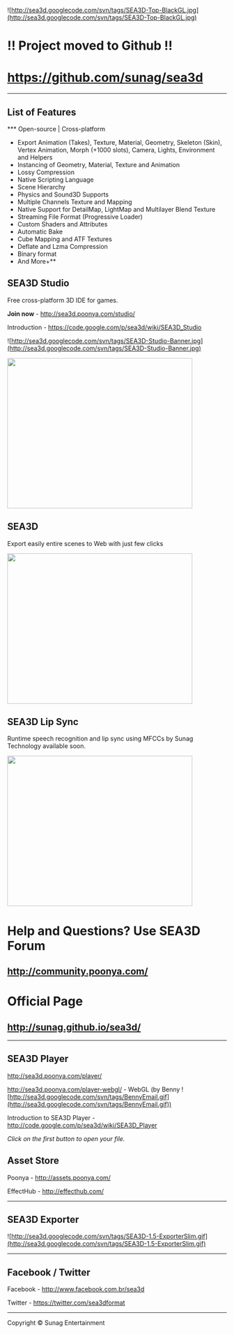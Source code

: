 ![http://sea3d.googlecode.com/svn/tags/SEA3D-Top-BlackGL.jpg](http://sea3d.googlecode.com/svn/tags/SEA3D-Top-BlackGL.jpg)

# !! Project moved to Github !! #

# https://github.com/sunag/sea3d #


---


## List of Features ##

*** Open-source | Cross-platform
  * Export Animation (Takes), Texture, Material, Geometry, Skeleton (Skin), Vertex Animation, Morph (+1000 slots), Camera, Lights, Environment and Helpers
  * Instancing of Geometry, Material, Texture and Animation
  * Lossy Compression
  * Native Scripting Language
  * Scene Hierarchy
  * Physics and Sound3D Supports
  * Multiple Channels Texture and Mapping
  * Native Support for DetailMap, LightMap and Multilayer Blend Texture
  * Streaming File Format (Progressive Loader)
  * Custom Shaders and Attributes
  * Automatic Bake
  * Cube Mapping and ATF Textures
  * Deflate and Lzma Compression
  * Binary format
  * And More+**

## SEA3D Studio ##

Free cross-platform 3D IDE for games.

**Join now** - http://sea3d.poonya.com/studio/

Introduction - https://code.google.com/p/sea3d/wiki/SEA3D_Studio

![http://sea3d.googlecode.com/svn/tags/SEA3D-Studio-Banner.jpg](http://sea3d.googlecode.com/svn/tags/SEA3D-Studio-Banner.jpg)

<a href='http://www.youtube.com/watch?feature=player_embedded&v=lQ-VIni5Q68' target='_blank'><img src='http://img.youtube.com/vi/lQ-VIni5Q68/0.jpg' width='425' height=344 /></a>

## SEA3D ##

Export easily entire scenes to Web with just few clicks

<a href='http://www.youtube.com/watch?feature=player_embedded&v=dTCztYwwEdE' target='_blank'><img src='http://img.youtube.com/vi/dTCztYwwEdE/0.jpg' width='425' height=344 /></a>

## SEA3D Lip Sync ##

Runtime speech recognition and lip sync using MFCCs by Sunag Technology available soon.

<a href='http://www.youtube.com/watch?feature=player_embedded&v=rfuGqHR2MK8' target='_blank'><img src='http://img.youtube.com/vi/rfuGqHR2MK8/0.jpg' width='425' height=344 /></a>

# Help and Questions? Use SEA3D Forum #

## http://community.poonya.com/ ##

# Official Page #

## http://sunag.github.io/sea3d/ ##


---


## SEA3D Player ##

http://sea3d.poonya.com/player/

http://sea3d.poonya.com/player-webgl/ - WebGL (by Benny ![http://sea3d.googlecode.com/svn/tags/BennyEmail.gif](http://sea3d.googlecode.com/svn/tags/BennyEmail.gif))

Introduction to SEA3D Player - http://code.google.com/p/sea3d/wiki/SEA3D_Player

_Click on the first button to open your file._

## Asset Store ##

Poonya - http://assets.poonya.com/

EffectHub - http://effecthub.com/


---


## SEA3D Exporter ##

![http://sea3d.googlecode.com/svn/tags/SEA3D-1.5-ExporterSlim.gif](http://sea3d.googlecode.com/svn/tags/SEA3D-1.5-ExporterSlim.gif)


---


## Facebook / Twitter ##

Facebook - http://www.facebook.com.br/sea3d

Twitter - https://twitter.com/sea3dformat


---


Copyright © Sunag Entertainment